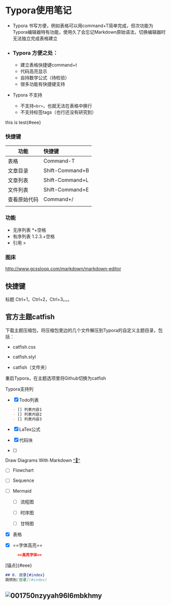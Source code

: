 # Typora使用笔记

* Typora 书写方便，例如表格可以用command+T简单完成，但次功能为Typora编辑器特有功能，使用久了会忘记Markdown原始语法，切换编辑器时无法独立完成表格建立


* ###  Typora 方便之处：

  * 建立表格快捷键command+t
  * 代码高亮显示
  * 自持数学公式（待检验）
  * 很多功能有快捷键支持

* Typora 不支持
  * 不支持`<br>`，也就无法在表格中换行
  * 不支持标签tags（也行还没有研究到）

this is test{#eee}

### 快捷键

| 功能     | 快捷键             |
| ------ | :-------------- |
| 表格     | Command-T       |
| 文章目录   | Shift-Command+B |
| 文章列表   | Shift-Command+L |
| 文件列表   | Shift-Command+E |
| 查看原始代码 | Command+/       |
|        |                 |

### 功能

* 无序列表 *+空格
* 有序列表 1.2.3.+空格
* 引用 >



### 图床

http://www.gcssloop.com/markdown/markdown-editor

## 快捷键

标题 Ctrl+1，Ctrl+2，Ctrl+3。。。



## 官方主题catfish

下载主题压缩包，将压缩包里边的几个文件解压到Typora的自定义主题目录，包括：

- catfish.css

- catfish.styl
- catfish（文件夹）

重启Typora，在主题选项里将Github切换为catfish



Typora支持列

- [x] Todo列表

  ```markdown
  - [] 列表内容1
  - [] 列表内容2
  - [] 列表内容3
  ```

- [x] LaTex公式

- [x] 代码块

- [ ] 

Draw Diagrams With Markdown [^🔗^](https://support.typora.io/Draw-Diagrams-With-Markdown/)

- [ ] Flowchart
- [ ] Sequence
- [ ] Mermaid
  - [ ] 流程图
  - [ ] 时序图
  - [ ] 甘特图



- [x] 表格

- [x] ==字体高亮==

    ```markdown
      ==高亮字体==
    ```



[锚点]{#eee}

```markdown
## 0. 目录{#index}
跳转到[目录](#index)
```



## ![001750nzyyah96l6mbkhmy](assets/001750nzyyah96l6mbkhmy.png)
